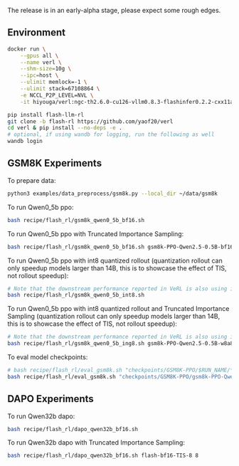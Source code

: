 The release is in an early-alpha stage, please expect some rough edges.

## Environment 
```bash 
docker run \
    --gpus all \
    --name verl \
    --shm-size=10g \
    --ipc=host \
    --ulimit memlock=-1 \
    --ulimit stack=67108864 \
    -e NCCL_P2P_LEVEL=NVL \
    -it hiyouga/verl:ngc-th2.6.0-cu126-vllm0.8.3-flashinfer0.2.2-cxx11abi0
```

```bash 
pip install flash-llm-rl
git clone -b flash-rl https://github.com/yaof20/verl 
cd verl & pip install --no-deps -e . 
# optional, if using wandb for logging, run the following as well
wandb login
```

## GSM8K Experiments

To prepare data:
```bash
python3 examples/data_preprocess/gsm8k.py --local_dir ~/data/gsm8k
```

To run Qwen0_5b ppo:
```bash
bash recipe/flash_rl/gsm8k_qwen0_5b_bf16.sh
```
To run Qwen0_5b ppo with Truncated Importance Sampling:
```bash
bash recipe/flash_rl/gsm8k_qwen0_5b_bf16.sh gsm8k-PPO-Qwen2.5-0.5B-bf16-TIS-2 2
```

To run Qwen0_5b ppo with int8 quantized rollout (quantization rollout can only speedup models larger than 14B, this is to showcase the effect of TIS, not rollout speedup):
```bash
# Note that the downstream performance reported in VeRL is also using int8 rollout, and a fair comparison to original RL training requires re-evaluation of ckpts (as below)
bash recipe/flash_rl/gsm8k_qwen0_5b_int8.sh
```

To run Qwen0_5b ppo with int8 quantized rollout and Truncated Importance Sampling (quantization rollout can only speedup models larger than 14B, this is to showcase the effect of TIS, not rollout speedup):
```bash
# Note that the downstream performance reported in VeRL is also using int8 rollout, and a fair comparison to original RL training requires re-evaluation of ckpts (as below)
bash recipe/flash_rl/gsm8k_qwen0_5b_ing8.sh gsm8k-PPO-Qwen2.5-0.5B-w8a8-TIS-2 2
```

To eval model checkpoints: 
```bash
# bash recipe/flash_rl/eval_gsm8k.sh "checkpoints/GSM8K-PPO/$RUN_NAME/*"
bash recipe/flash_rl/eval_gsm8k.sh "checkpoints/GSM8K-PPO/gsm8k-PPO-Qwen2.5-0.5B-w8a8-TIS-2/*"
```

## DAPO Experiments

To run Qwen32b dapo:
```bash
bash recipe/flash_rl/dapo_qwen32b_bf16.sh
```

To run Qwen32b dapo with Truncated Importance Sampling:
```bash
bash recipe/flash_rl/dapo_qwen32b_bf16.sh flash-bf16-TIS-8 8
```
